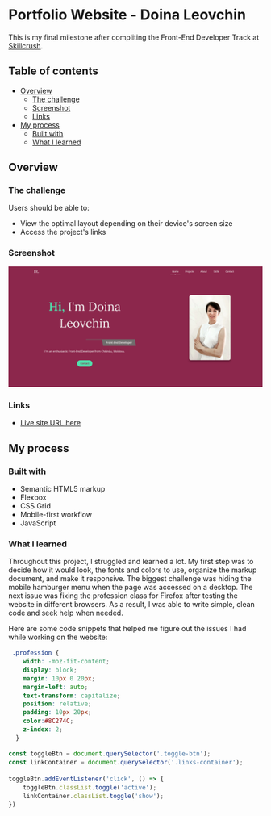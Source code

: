 # Portfolio Website - Doina Leovchin

This is my final milestone after compliting the Front-End Developer Track at [Skillcrush](https://skillcrush.com/).

## Table of contents

- [Overview](#overview)
  - [The challenge](#the-challenge)
  - [Screenshot](#screenshot)
  - [Links](#links)
- [My process](#my-process)
  - [Built with](#built-with)
  - [What I learned](#what-i-learned)

## Overview

### The challenge

Users should be able to:

- View the optimal layout depending on their device's screen size
- Access the project's links

### Screenshot

![](./img/desktop-hero-section.png)


### Links

- [Live site URL here](https://doileo.github.io/portfolio/)

## My process

### Built with

- Semantic HTML5 markup
- Flexbox
- CSS Grid
- Mobile-first workflow
- JavaScript

### What I learned

Throughout this project, I struggled and learned a lot. My first step was to decide how it would look, the fonts and colors to use, organize the markup document, and make it responsive. The biggest challenge was hiding the mobile hamburger menu when the page was accessed on a desktop. The next issue was fixing the profession class for Firefox after testing the website in different browsers. As a result, I was able to write simple, clean code and seek help when needed.

Here are some code snippets that helped me figure out the issues I had while working on the website:

```css
 .profession {
    width: -moz-fit-content;
    display: block;
    margin: 10px 0 20px;
    margin-left: auto;
    text-transform: capitalize;
    position: relative;
    padding: 10px 20px;
    color:#8C274C;
    z-index: 2;
  }
```
```js
const toggleBtn = document.querySelector('.toggle-btn');
const linkContainer = document.querySelector('.links-container');

toggleBtn.addEventListener('click', () => {
    toggleBtn.classList.toggle('active');
    linkContainer.classList.toggle('show');
})
```


